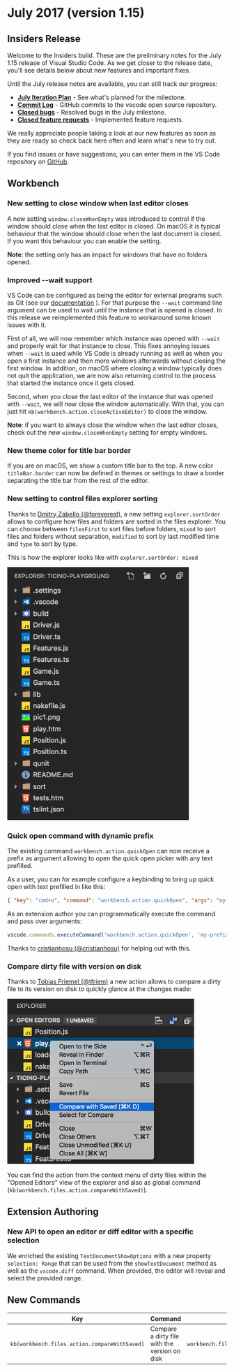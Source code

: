 ﻿---
Order: 24
TOCTitle: July 2017
PageTitle: Visual Studio Code July 2017
MetaDescription: See what is new in the Visual Studio Code July 2017 Release (1.15)
MetaSocialImage: 1_15_release-highlights.png
---
# July 2017 (version 1.15)

## Insiders Release

Welcome to the Insiders build. These are the preliminary notes for the July 1.15 release of Visual Studio Code. As we get closer to the release date, you'll see details below about new features and important fixes.

Until the July release notes are available, you can still track our progress:

* **[July Iteration Plan](https://github.com/Microsoft/vscode/issues/30209)** - See what's planned for the milestone. 
* **[Commit Log](https://github.com/Microsoft/vscode/commits/master)** - GitHub commits to the vscode open source repository.
* **[Closed bugs](https://github.com/Microsoft/vscode/issues?q=is%3Aissue+label%3Abug+milestone%3A%22July+2017%22+is%3Aclosed)** - Resolved bugs in the July milestone.
* **[Closed feature requests](https://github.com/Microsoft/vscode/issues?q=is%3Aissue+milestone%3A%22July+2017%22+is%3Aclosed+label%3Afeature-request)** - Implemented feature requests.

We really appreciate people taking a look at our new features as soon as they are ready so check back here often and learn what's new to try out.

If you find issues or have suggestions, you can enter them in the VS Code repository on [GitHub](https://github.com/Microsoft/vscode/issues).

## Workbench

### New setting to close window when last editor closes

A new setting `window.closeWhenEmpty` was introduced to control if the window should close when the last editor is closed. On macOS it is typical behaviour that the window should close when the last document is closed. If you want this behaviour you can enable the setting. 

**Note**: the setting only has an impact for windows that have no folders opened.

### Improved --wait support

VS Code can be configured as being the editor for external programs such as Git (see our [documentation](https://code.visualstudio.com/docs/editor/versioncontrol#_git-patchdiff-mode) ). For that purpose the `--wait` command line argument can be used to wait until the instance that is opened is closed. In this release we reimplemented this feature to workaround some known issues with it. 

First of all, we will now remember which instance was opened with `--wait` and properly wait for that instance to close. This fixes annoying issues when `--wait` is used while VS Code is already running as well as when you open a first instance and then more windows afterwards without closing the first window. In addition, on macOS where closing a window typically does not quit the application, we are now also returning control to the process that started the instance once it gets closed.

Second, when you close the last editor of the instance that was opened with `--wait`, we will now close the window automatically. With that, you can just hit `kb(workbench.action.closeActiveEditor)` to close the window. 

**Note**: if you want to always close the window when the last editor closes, check out the new `window.closeWhenEmpty` setting for empty windows.

### New theme color for title bar border

If you are on macOS, we show a custom title bar to the top. A new color `titleBar.border` can now be defined in themes or settings to draw a border separating the title bar from the rest of the editor.

### New setting to control files explorer sorting

Thanks to [Dmitry Zabello (@foreverest)](https://github.com/foreverest), a new setting `explorer.sortOrder` allows to configure how files and folders are sorted in the files explorer. You can choose between `filesFirst` to sort files before folders, `mixed` to sort files and folders without separation, `modified` to sort by last modified time and `type` to sort by type.

This is how the explorer looks like with `explorer.sortOrder: mixed`

![Explorer Sorting](images/1_15/explorer-sorting.png)

### Quick open command with dynamic prefix

The existing command `workbench.action.quickOpen` can now receive a prefix as argument allowing to open the quick open picker with any text prefilled. 

As a user, you can for example configure a keybinding to bring up quick open with text prefilled in like this:

```json
{ "key": "cmd+o", "command": "workbench.action.quickOpen", "args": "my-prefix" }
```

As an extension author you can programmatically execute the command and pass over arguments:

```typescript
vscode.commands.executeCommand('workbench.action.quickOpen', 'my-prefix');
```

Thanks to [cristianhosu (@cristianhosu)](https://github.com/cristianhosu) for helping out with this.

### Compare dirty file with version on disk

Thanks to [Tobias Friemel (@tfriem)](https://github.com/tfriem) a new action allows to compare a dirty file to its version on disk to quickly glance at the changes made:

![Compare with Saved](images/1_15/compare-with-saved.png)

You can find the action from the context menu of dirty files within the "Opened Editors" view of the explorer and also as global command (`kb(workbench.files.action.compareWithSaved)`).

## Extension Authoring

### New API to open an editor or diff editor with a specific selection

We enriched the existing `TextDocumentShowOptions` with a new property `selection: Range` that can be used from the `showTextDocument` method as well as the `vscode.diff` command. When provided, the editor will reveal and select the provided range. 

## New Commands

Key|Command|Command id
---|-------|----------
`kb(workbench.files.action.compareWithSaved)`|Compare a dirty file with the version on disk|`workbench.files.action.compareWithSaved`

<!-- In-product release notes styles.  Do not modify without also modifying regex in gulpfile.common.js -->
<a id="scroll-to-top" role="button" aria-label="scroll to top" href="#"><span class="icon"></span></a>
<link rel="stylesheet" type="text/css" href="css/inproduct_releasenotes.css"/>